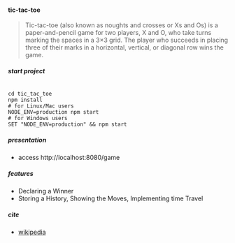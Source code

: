 
#### tic-tac-toe
> Tic-tac-toe (also known as noughts and crosses or Xs and Os) is a paper-and-pencil game for two players, X and O, who take turns marking the spaces in a 3×3 grid. The player who succeeds in placing three of their marks in a horizontal, vertical, or diagonal row wins the game.

##### start project

```shell

cd tic_tac_toe
npm install
# for Linux/Mac users
NODE_ENV=production npm start
# for Windows users
SET "NODE_ENV=production" && npm start

```

##### presentation
- access http://localhost:8080/game

##### features
- Declaring a Winner
- Storing a History, Showing the Moves, Implementing time Travel

##### cite
- [wikipedia](https://en.wikipedia.org/wiki/Tic-tac-toe)